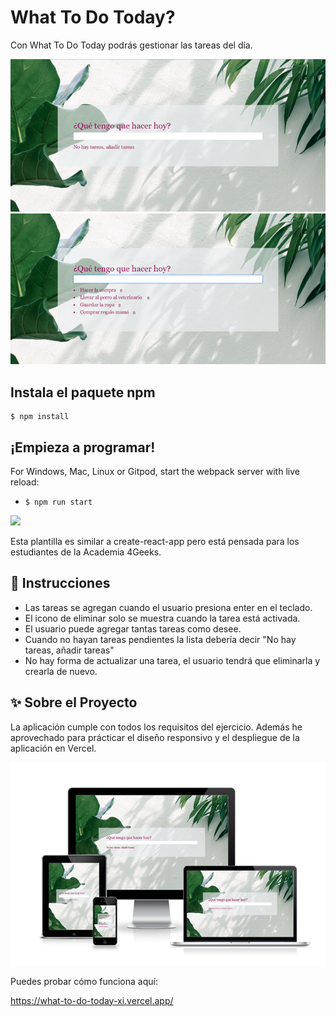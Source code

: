 # What To Do Today?

Con What To Do Today podrás gestionar las tareas del día.


<img src="src/img/wtdt-no-tasks.png">
<img src="src/img/wtdt-tasks.png">

## Instala el paquete npm

```
$ npm install
```

## ¡Empieza a programar!

For Windows, Mac, Linux or Gitpod, start the webpack server with live reload:
- `$ npm run start`
<p>
  <a href="https://gitpod.io#https://github.com/4GeeksAcademy/react-hello.git"><img src="https://raw.githubusercontent.com/4GeeksAcademy/react-hello/master/open-in-gitpod.svg?sanitize=true" />
  </a>
</p>
Esta plantilla es similar a create-react-app pero está pensada para los estudiantes de la Academia 4Geeks.

## 📝 Instrucciones

- Las tareas se agregan cuando el usuario presiona enter en el teclado.
- El icono de eliminar solo se muestra cuando la tarea está activada.
- El usuario puede agregar tantas tareas como desee.
- Cuando no hayan tareas pendientes la lista debería decir "No hay tareas, añadir tareas"
- No hay forma de actualizar una tarea, el usuario tendrá que eliminarla y crearla de nuevo.

## ✨ Sobre el Proyecto

La aplicación cumple con todos los requisitos del ejercicio. Además he aprovechado para prácticar el diseño responsivo y el despliegue de la aplicación en Vercel.

<img src="src/img/wtdt-responsive.png">

Puedes probar cómo funciona aquí:

https://what-to-do-today-xi.vercel.app/
